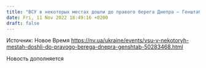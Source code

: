 ```yaml
---
title: "ВСУ в некоторых местах дошли до правого берега Днепра – Генштаб"
date: Fri, 11 Nov 2022 18:49:16 +0200
draft: false
---
```

Источник: Новое Время https://nv.ua/ukraine/events/vsu-v-nekotoryh-mestah-doshli-do-pravogo-berega-dnepra-genshtab-50283468.html


Новость дополняется
